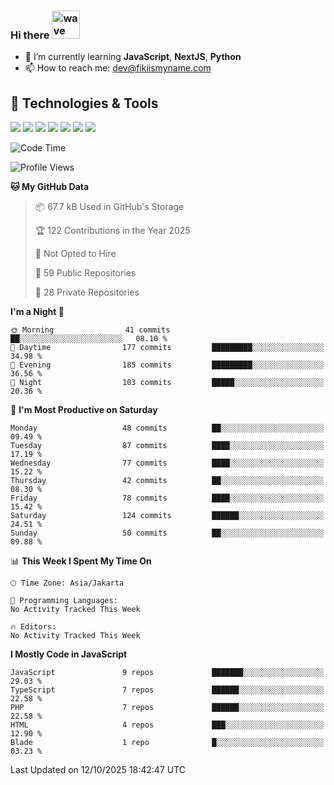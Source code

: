 ### Hi there <img src="https://i.ibb.co/q0Hx1KK/wave.gif" alt="wave" width="45px">

- 🌱 I’m currently learning **JavaScript**, **NextJS**, **Python**
- 📫 How to reach me: dev@fikiismyname.com

## 🔧 Technologies & Tools

![](https://img.shields.io/badge/OS-Linux-informational?style=flat&logo=linux&logoColor=white&color=2bbc8a)
![](https://img.shields.io/badge/OS-Windows-informational?style=flat&logo=windows&logoColor=white&color=2bbc8a)
![](https://img.shields.io/badge/OS-Android-informational?style=flat&logo=android&logoColor=white&color=2bbc8a)
![](https://img.shields.io/badge/Code-JavaScript-informational?style=flat&logo=javascript&logoColor=white&color=2bbc8a)
![](https://img.shields.io/badge/Code-Python-informational?style=flat&logo=python&logoColor=white&color=2bbc8a)
![](https://img.shields.io/badge/Code-Next-informational?style=flat&logo=next.js&logoColor=white&color=2bbc8a)
![](https://img.shields.io/badge/Shell-Bash-informational?style=flat&logo=gnu-bash&logoColor=white&color=2bbc8a)

<!--START_SECTION:waka-->
![Code Time](http://img.shields.io/badge/Code%20Time-129%20hrs%2053%20mins-blue)

![Profile Views](http://img.shields.io/badge/Profile%20Views-0-blue)

**🐱 My GitHub Data** 

> 📦 67.7 kB Used in GitHub's Storage 
 > 
> 🏆 122 Contributions in the Year 2025
 > 
> 🚫 Not Opted to Hire
 > 
> 📜 59 Public Repositories 
 > 
> 🔑 28 Private Repositories 
 > 
**I'm a Night 🦉** 

```text
🌞 Morning                41 commits          ██░░░░░░░░░░░░░░░░░░░░░░░   08.10 % 
🌆 Daytime                177 commits         █████████░░░░░░░░░░░░░░░░   34.98 % 
🌃 Evening                185 commits         █████████░░░░░░░░░░░░░░░░   36.56 % 
🌙 Night                  103 commits         █████░░░░░░░░░░░░░░░░░░░░   20.36 % 
```
📅 **I'm Most Productive on Saturday** 

```text
Monday                   48 commits          ██░░░░░░░░░░░░░░░░░░░░░░░   09.49 % 
Tuesday                  87 commits          ████░░░░░░░░░░░░░░░░░░░░░   17.19 % 
Wednesday                77 commits          ████░░░░░░░░░░░░░░░░░░░░░   15.22 % 
Thursday                 42 commits          ██░░░░░░░░░░░░░░░░░░░░░░░   08.30 % 
Friday                   78 commits          ████░░░░░░░░░░░░░░░░░░░░░   15.42 % 
Saturday                 124 commits         ██████░░░░░░░░░░░░░░░░░░░   24.51 % 
Sunday                   50 commits          ██░░░░░░░░░░░░░░░░░░░░░░░   09.88 % 
```


📊 **This Week I Spent My Time On** 

```text
🕑︎ Time Zone: Asia/Jakarta

💬 Programming Languages: 
No Activity Tracked This Week

🔥 Editors: 
No Activity Tracked This Week
```

**I Mostly Code in JavaScript** 

```text
JavaScript               9 repos             ███████░░░░░░░░░░░░░░░░░░   29.03 % 
TypeScript               7 repos             ██████░░░░░░░░░░░░░░░░░░░   22.58 % 
PHP                      7 repos             ██████░░░░░░░░░░░░░░░░░░░   22.58 % 
HTML                     4 repos             ███░░░░░░░░░░░░░░░░░░░░░░   12.90 % 
Blade                    1 repo              █░░░░░░░░░░░░░░░░░░░░░░░░   03.23 % 
```




 Last Updated on 12/10/2025 18:42:47 UTC
<!--END_SECTION:waka-->
